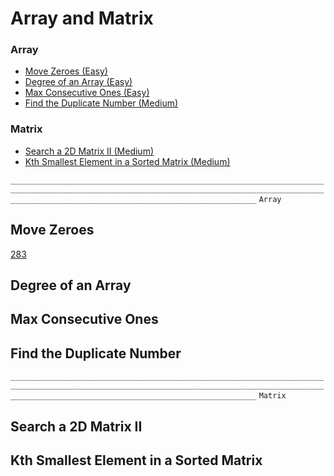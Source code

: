 # Array and Matrix

### Array
- [Move Zeroes (Easy)](#Move-Zeroes)
- [Degree of an Array (Easy)](#Degree-of-an-Array)
- [Max Consecutive Ones (Easy)](#Max-Consecutive-Ones)
- [Find the Duplicate Number (Medium)](#Find-the-Duplicate-Number)

### Matrix
- [Search a 2D Matrix II (Medium)](#Search-a-2D-Matrix-II)
- [Kth Smallest Element in a Sorted Matrix (Medium)](#Kth-Smallest-Element-in-a-Sorted-Matrix)

`___________________________________________________________________________________________________________________________________________________________________________________________________`
`Array`
## Move Zeroes
[283](https://leetcode.com/problems/move-zeroes/)

## Degree of an Array
[](https://leetcode.com/problems/degree-of-an-array/)

## Max Consecutive Ones
[](https://leetcode.com/problems/max-consecutive-ones/)

## Find the Duplicate Number
[](https://leetcode.com/problems/find-the-duplicate-number/)

`___________________________________________________________________________________________________________________________________________________________________________________________________`
`Matrix`
## Search a 2D Matrix II
[](https://leetcode.com/problems/search-a-2d-matrix-ii/)

## Kth Smallest Element in a Sorted Matrix
[](https://leetcode.com/problems/kth-smallest-element-in-a-sorted-matrix/)








